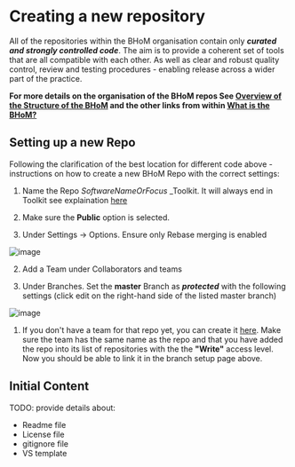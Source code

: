 # Creating a new repository

All of the repositories within the BHoM organisation contain only ___curated and strongly controlled code___. 
The aim is to provide a coherent set of tools that are all compatible with each other. As well as clear and robust quality control, review and testing procedures - enabling release across a wider part of the practice.

__For more details on the organisation of the BHoM repos See [Overview of the Structure of the BHoM](/documentation/Basics/Structure-of-the-BHoM) and the other links from within [What is the BHoM?]()__


## Setting up a new Repo
Following the clarification of the best location for different code above - instructions on how to create a new BHoM Repo with the correct settings:

1. Name the Repo _SoftwareNameOrFocus_ _Toolkit. It will always end in Toolkit see explaination [here](/documentation/Basics/Structure-of-the-BHoM)

1. Make sure the __Public__ option is selected.

1. Under Settings -> Options. Ensure only Rebase merging is enabled

![image](https://user-images.githubusercontent.com/16853390/50325899-5daa9c80-0522-11e9-8de7-36b5d76187c6.png)

2. Add a Team under Collaborators and teams

1. Under Branches. Set the __master__ Branch as ___protected___ with the following settings (click edit on the right-hand side of the listed master branch)

![image](https://user-images.githubusercontent.com/16853390/50325923-859a0000-0522-11e9-95ba-486c8e55dfe6.png)

1. If you don't have a team for that repo yet, you can create it [here](https://github.com/orgs/BHoM/teams). Make sure the team has the same name as the repo and that you have added the repo into its list of repositories with the the **"Write"** access level. Now you should be able to link it in the branch setup page above.

## Initial Content

TODO: provide details about:
- Readme file
- License file
- gitignore file
- VS template